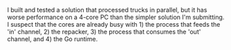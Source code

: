 I built and tested a solution that processed trucks in parallel, but it has worse performance on a 4-core PC than the simpler solution I'm submitting.  I suspect that the cores are already busy with 1) the process that feeds the 'in' channel, 2) the repacker, 3) the process that consumes the 'out' channel, and 4) the Go runtime.
